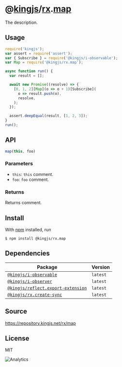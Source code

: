 # @[kingjs][@kingjs]/[rx][ns0].[map][ns1]
The description.
## Usage
```js
require('kingjs');
var assert = require('assert');
var { Subscribe } = require('@kingjs/i-observable');
var Map = require('@kingjs/rx.map');

async function run() {
  var result = [];

  await new Promise((resolve) => {
    [0, 1, 2][Map](o => o + 1)[Subscribe](
      o => result.push(o),
      resolve,
    );
  });

  assert.deepEqual(result, [1, 2, 3]);
}
run();
```

## API
```ts
map(this, foo)
```

### Parameters
- `this`: `this` comment.
- `foo`: `foo` comment.
### Returns
Returns comment.


## Install
With [npm](https://npmjs.org/) installed, run
```
$ npm install @kingjs/rx.map
```
## Dependencies
|Package|Version|
|---|---|
|[`@kingjs/i-observable`](https://www.npmjs.com/package/@kingjs/i-observable)|`latest`|
|[`@kingjs/i-observer`](https://www.npmjs.com/package/@kingjs/i-observer)|`latest`|
|[`@kingjs/reflect.export-extension`](https://www.npmjs.com/package/@kingjs/reflect.export-extension)|`latest`|
|[`@kingjs/rx.create-sync`](https://www.npmjs.com/package/@kingjs/rx.create-sync)|`latest`|
## Source
https://repository.kingjs.net/rx/map
## License
MIT

![Analytics](https://analytics.kingjs.net/rx/map)

[@kingjs]: https://www.npmjs.com/package/kingjs
[ns0]: https://www.npmjs.com/package/@kingjs/rx
[ns1]: https://www.npmjs.com/package/@kingjs/rx.map
